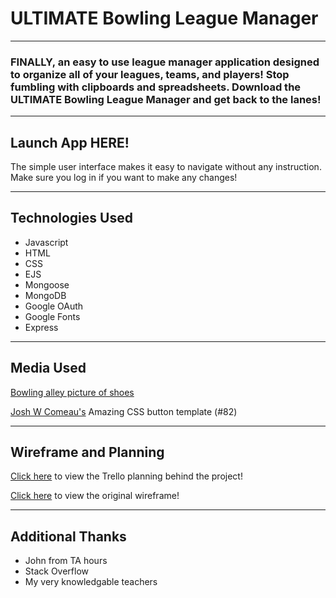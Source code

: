 # ULTIMATE Bowling League Manager
---

### FINALLY, an easy to use league manager application designed to organize all of your leagues, teams, and players! Stop fumbling with clipboards and spreadsheets. Download the ULTIMATE Bowling League Manager and get back to the lanes!

---

## Launch App HERE!

The simple user interface makes it easy to navigate without any instruction. Make sure you log in if you want to make any changes!

---

## Technologies Used
- Javascript
- HTML
- CSS
- EJS
- Mongoose
- MongoDB
- Google OAuth
- Google Fonts
- Express

---

## Media Used

[Bowling alley picture of shoes](https://unsplash.com/photos/d-1FY75fh_s)

[Josh W Comeau's](https://getcssscan.com/css-buttons-examples) Amazing CSS button template (#82)

---

## Wireframe and Planning

[Click here](https://trello.com/b/hKamNz5M/bowling-league-manager) to view the Trello planning behind the project!

[Click here](https://whimsical.com/erd-QVjT6fGSPuEjB7ZjR1WB7K) to view the original wireframe!

---

## Additional Thanks
- John from TA hours
- Stack Overflow
- My very knowledgable teachers